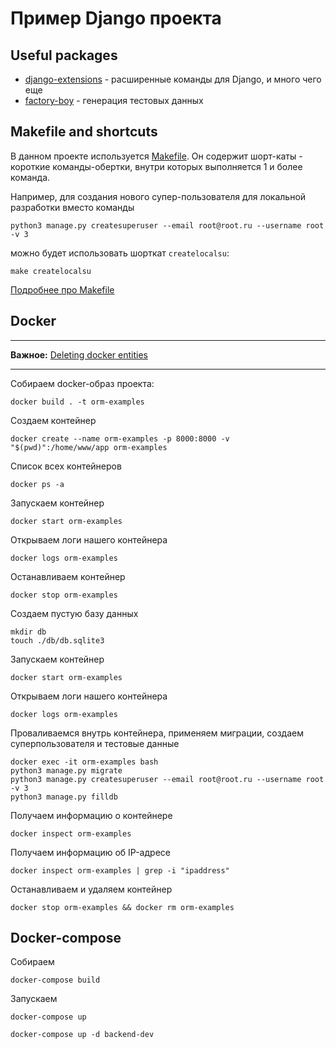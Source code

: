 # Пример Django проекта

## Useful packages

* [django-extensions](https://django-extensions.readthedocs.io/en/latest/#:~:text=Django%20Extensions%20is%20a%20collection,admin%20extensions%20and%20much%20more.) - расширенные команды для Django, и много чего еще
* [factory-boy](https://factoryboy.readthedocs.io/en/latest/orms.html#the-djangomodelfactory-subclass) - генерация тестовых данных

## Makefile and shortcuts

В данном проекте используется [Makefile](https://ru.wikipedia.org/wiki/Makefile). Он содержит шорт-каты - 
короткие команды-обертки, внутри которых выполняется 1 и более команда.

Например, для создания нового супер-пользователя для локальной разработки вместо команды

```shell
python3 manage.py createsuperuser --email root@root.ru --username root -v 3
```

можно будет использовать шорткат `createlocalsu`:

```shell
make createlocalsu
```

[Подробнее про Makefile](https://earthly.dev/blog/python-makefile/)

## Docker

---

**Важное:** [Deleting docker entities](https://phoenixnap.com/kb/remove-docker-images-containers-networks-volumes)

---

Собираем docker-образ проекта:

```shell
docker build . -t orm-examples
```

Создаем контейнер

```shell
docker create --name orm-examples -p 8000:8000 -v "$(pwd)":/home/www/app orm-examples
```

Список всех контейнеров

```shell
docker ps -a
```

Запускаем контейнер

```shell
docker start orm-examples
```

Открываем логи нашего контейнера

```shell
docker logs orm-examples
```

Останавливаем контейнер

```shell
docker stop orm-examples
```

Создаем пустую базу данных

```shell
mkdir db
touch ./db/db.sqlite3
```

Запускаем контейнер

```shell
docker start orm-examples
```

Открываем логи нашего контейнера

```shell
docker logs orm-examples
```

Проваливаемся внутрь контейнера, применяем миграции, создаем суперпользователя и тестовые данные

```shell
docker exec -it orm-examples bash
python3 manage.py migrate
python3 manage.py createsuperuser --email root@root.ru --username root -v 3
python3 manage.py filldb
```

Получаем информацию о контейнере

```shell
docker inspect orm-examples
```

Получаем информацию об IP-адресе

```shell
docker inspect orm-examples | grep -i "ipaddress"
```

Останавливаем и удаляем контейнер

```shell
docker stop orm-examples && docker rm orm-examples
```

## Docker-compose

Собираем

```shell
docker-compose build
```

Запускаем

```shell
docker-compose up
```

```shell
docker-compose up -d backend-dev
```